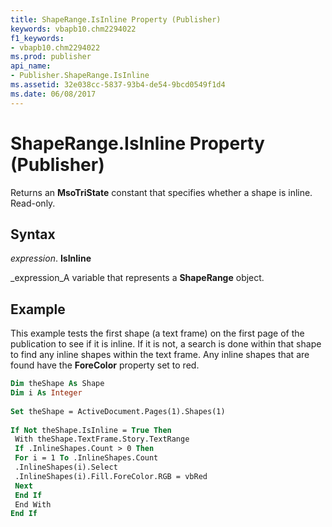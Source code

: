 ```yaml
---
title: ShapeRange.IsInline Property (Publisher)
keywords: vbapb10.chm2294022
f1_keywords:
- vbapb10.chm2294022
ms.prod: publisher
api_name:
- Publisher.ShapeRange.IsInline
ms.assetid: 32e038cc-5837-93b4-de54-9bcd0549f1d4
ms.date: 06/08/2017
---
```



# ShapeRange.IsInline Property (Publisher)

Returns an **MsoTriState** constant that specifies whether a shape is inline. Read-only.


## Syntax

 _expression_. **IsInline**

 _expression_A variable that represents a **ShapeRange** object.


## Example

This example tests the first shape (a text frame) on the first page of the publication to see if it is inline. If it is not, a search is done within that shape to find any inline shapes within the text frame. Any inline shapes that are found have the **ForeColor** property set to red.


```vb
Dim theShape As Shape 
Dim i As Integer 
 
Set theShape = ActiveDocument.Pages(1).Shapes(1) 
 
If Not theShape.IsInline = True Then 
 With theShape.TextFrame.Story.TextRange 
 If .InlineShapes.Count > 0 Then 
 For i = 1 To .InlineShapes.Count 
 .InlineShapes(i).Select 
 .InlineShapes(i).Fill.ForeColor.RGB = vbRed 
 Next 
 End If 
 End With 
End If
```


